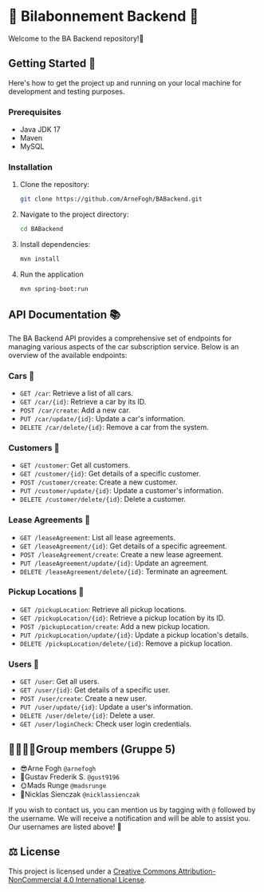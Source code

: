 # 🚗 Bilabonnement Backend 🚀

Welcome to the BA Backend repository!🌟

## Getting Started 🏁

Here's how to get the project up and running on your local machine for development and testing purposes.

### Prerequisites

- Java JDK 17
- Maven
- MySQL

### Installation

1. Clone the repository:
   ```bash
   git clone https://github.com/ArneFogh/BABackend.git
   ```
2. Navigate to the project directory:
   ```bash
   cd BABackend
   ```
3. Install dependencies:
   ```bash
   mvn install
   ```
4. Run the application
   ```bash
   mvn spring-boot:run
   ```

## API Documentation 📚

The BA Backend API provides a comprehensive set of endpoints for managing various aspects of the car subscription service. Below is an overview of the available endpoints:

### Cars 🚗

- `GET /car`: Retrieve a list of all cars.
- `GET /car/{id}`: Retrieve a car by its ID.
- `POST /car/create`: Add a new car.
- `PUT /car/update/{id}`: Update a car's information.
- `DELETE /car/delete/{id}`: Remove a car from the system.

### Customers 👥

- `GET /customer`: Get all customers.
- `GET /customer/{id}`: Get details of a specific customer.
- `POST /customer/create`: Create a new customer.
- `PUT /customer/update/{id}`: Update a customer's information.
- `DELETE /customer/delete/{id}`: Delete a customer.

### Lease Agreements 📄

- `GET /leaseAgreement`: List all lease agreements.
- `GET /leaseAgreement/{id}`: Get details of a specific agreement.
- `POST /leaseAgreement/create`: Create a new lease agreement.
- `PUT /leaseAgreement/update/{id}`: Update an agreement.
- `DELETE /leaseAgreement/delete/{id}`: Terminate an agreement.

### Pickup Locations 📍

- `GET /pickupLocation`: Retrieve all pickup locations.
- `GET /pickupLocation/{id}`: Retrieve a pickup location by its ID.
- `POST /pickupLocation/create`: Add a new pickup location.
- `PUT /pickupLocation/update/{id}`: Update a pickup location's details.
- `DELETE /pickupLocation/delete/{id}`: Remove a pickup location.

### Users 👤

- `GET /user`: Get all users.
- `GET /user/{id}`: Get details of a specific user.
- `POST /user/create`: Create a new user.
- `PUT /user/update/{id}`: Update a user's information.
- `DELETE /user/delete/{id}`: Delete a user.
- `GET /user/loginCheck`: Check user login credentials.

## 👨‍👨‍👦‍👦Group members (Gruppe 5)

 - 😎Arne Fogh `@arnefogh` 
 - 🤠Gustav Frederik S.  `@gust9196`
 - 🌞Mads Runge `@madsrunge`
 - 🧐Nicklas Sienczak `@nicklassienczak`
 

If you wish to contact us, you can mention us by tagging with `@` followed by the username. We will receive a notification and will be able to assist you. Our usernames are listed above! 🥰

## ⚖️ License

This project is licensed under a [Creative Commons Attribution-NonCommercial 4.0 International License](https://creativecommons.org/licenses/by-nc/4.0/).
